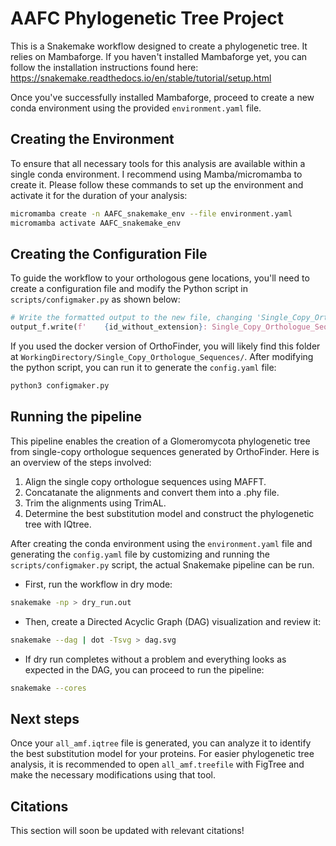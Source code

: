 # AAFC Phylogenetic Tree Project

This is a Snakemake workflow designed to create a phylogenetic tree. It relies on Mambaforge. If you haven't installed Mambaforge yet, you can follow the installation instructions found here: <https://snakemake.readthedocs.io/en/stable/tutorial/setup.html>

Once you've successfully installed Mambaforge, proceed to create a new conda environment using the provided ```environment.yaml``` file.

## Creating the Environment

To ensure that all necessary tools for this analysis are available within a single conda environment. I recommend using Mamba/micromamba to create it. Please follow these commands to set up the environment and activate it for the duration of your analysis:

```bash
micromamba create -n AAFC_snakemake_env --file environment.yaml
micromamba activate AAFC_snakemake_env
```

## Creating the Configuration File

To guide the workflow to your orthologous gene locations, you'll need to create a configuration file and modify the Python script in ```scripts/configmaker.py``` as shown below:

```python
# Write the formatted output to the new file, changing 'Single_Copy_Orthologue_Sequences/' to match your sequence directory.
output_f.write(f'    {id_without_extension}: Single_Copy_Orthologue_Sequences/{line}')
```

If you used the docker version of OrthoFinder, you will likely find this folder at ```WorkingDirectory/Single_Copy_Orthologue_Sequences/```. After modifying the python script, you can run it to generate the ```config.yaml``` file:

```python
python3 configmaker.py
```

## Running the pipeline

This pipeline enables the creation of a Glomeromycota phylogenetic tree from single-copy orthologue sequences generated by OrthoFinder. Here is an overview of the steps involved:

1. Align the single copy orthologue sequences using MAFFT.
2. Concatanate the alignments and convert them into a .phy file.
3. Trim the alignments using TrimAL.
4. Determine the best substitution model and construct the phylogenetic tree with IQtree.

After creating the conda environment using the ```environment.yaml``` file and generating the ```config.yaml``` file by customizing and running the ```scripts/configmaker.py``` script, the actual Snakemake pipeline can be run.

- First, run the workflow in dry mode:

```bash
snakemake -np > dry_run.out
```

- Then, create a Directed Acyclic Graph (DAG) visualization and review it:

```bash
snakemake --dag | dot -Tsvg > dag.svg
```

- If dry run completes without a problem and everything looks as expected in the DAG, you can proceed to run the pipeline:

```bash
snakemake --cores
```

## Next steps

Once your ```all_amf.iqtree``` file is generated, you can analyze it to identify the best substitution model for your proteins. For easier phylogenetic tree analysis, it is recommended to open ```all_amf.treefile``` with FigTree and make the necessary modifications using that tool.

## Citations

This section will soon be updated with relevant citations!
